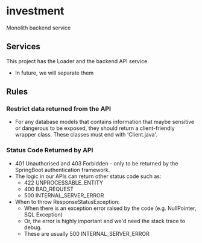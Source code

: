 # investment
Monolith backend service

## Services
This project has the Loader and the backend API service
- In future, we will separate them

## Rules
### Restrict data returned from the API
- For any database models that contains information that maybe sensitive or dangerous to be exposed, they should return a client-friendly wrapper class. These classes must end with 'Client.java'.

### Status Code Returned by API
- 401 Unauthorised and 403 Forbidden - only to be returned by the SpringBoot authentication framework.
- The logic in our APIs can return other status code such as:
    - 422 UNPROCESSABLE_ENTITY
    - 400 BAD_REQUEST
    - 500 INTERNAL_SERVER_ERROR
- When to throw ResponseStatusException:
    - When there is an exception error raised by the code (e.g. NullPointer, SQL Exception)
    - Or, the error is highly important and we'd need the stack trace to debug.
    - These are usually 500 INTERNAL_SERVER_ERROR